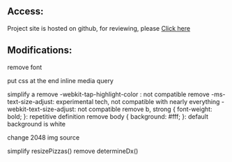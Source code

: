 ## Access:
Project site is hosted on github, for reviewing, please [Click here](http://hello2all.github.io/frontend-nanodegree-mobile-portfolio/)

## Modifications:
remove font

put css at the end
inline media query

simplify a
remove -webkit-tap-highlight-color : not compatible
remove -ms-text-size-adjust: experimental tech, not compatible with nearly everything
-webkit-text-size-adjust: not compatible
remove b, strong { font-weight: bold; }: repetitive definition
remove body { background: #fff; }: default background is white

change 2048 img source

simplify resizePizzas()
remove determineDx()

